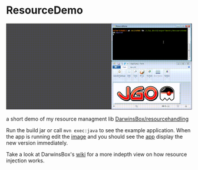 ResourceDemo
============

[![Example Usage](example-usage.gif)](https://www.youtube.com/watch?v=7qCbOpMzn44)

a short demo of my resource managment lib [DarwinsBox/resourcehandling](https://github.com/Danny02/DarwinsBox/tree/master/ResourceHandling)

Run the build jar or call `mvn exec:java` to see the example application.
When the app is running edit the [image](src/main/resources/logo3.png) and you
should see the [app](src/main/java/de/darwin/resourcedemo/App.java) display the new version immediately.

Take a look at DarwinsBox's [wiki](https://github.com/Danny02/DarwinsBox/wiki/Resource-Injection) for a more indepth view on how resource injection works.
